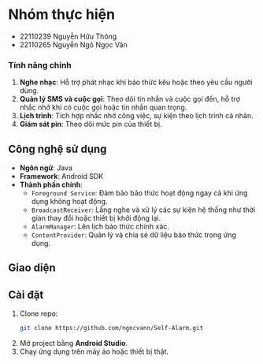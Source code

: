 # Nhóm thực hiện
- 22110239 Nguyễn Hữu Thông
- 22110265 Nguyễn Ngô Ngọc Vân

### Tính năng chính
1. **Nghe nhạc**: Hỗ trợ phát nhạc khi báo thức kêu hoặc theo yêu cầu người dùng.
2. **Quản lý SMS và cuộc gọi**: Theo dõi tin nhắn và cuộc gọi đến, hỗ trợ nhắc nhở khi có cuộc gọi hoặc tin nhắn quan trọng.
3. **Lịch trình**: Tích hợp nhắc nhở công việc, sự kiện theo lịch trình cá nhân.
4. **Giám sát pin**: Theo dõi mức pin của thiết bị.

## Công nghệ sử dụng
- **Ngôn ngữ**: Java
- **Framework**: Android SDK
- **Thành phần chính**:
  - `Foreground Service`: Đảm bảo báo thức hoạt động ngay cả khi ứng dụng không hoạt động.
  - `BroadcastReceiver`: Lắng nghe và xử lý các sự kiện hệ thống như thời gian thay đổi hoặc thiết bị khởi động lại.
  - `AlarmManager`: Lên lịch báo thức chính xác.
  - `ContentProvider`: Quản lý và chia sẻ dữ liệu báo thức trong ứng dụng.

## Giao diện


## Cài đặt
1. Clone repo:
   ```sh
   git clone https://github.com/ngocvann/Self-Alarm.git
   ```
2. Mở project bằng **Android Studio**.
3. Chạy ứng dụng trên máy ảo hoặc thiết bị thật.

